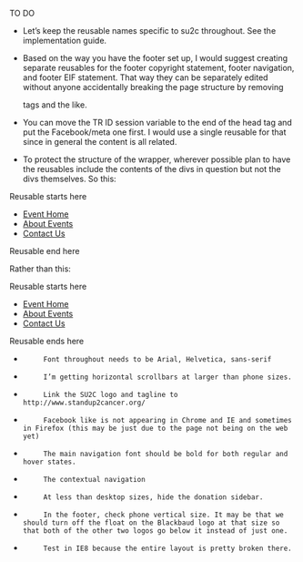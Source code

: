 TO DO

- Let’s keep the reusable names specific to su2c throughout. See the implementation guide.
 
- Based on the way you have the footer set up, I would suggest creating separate reusables for the footer copyright statement, footer navigation, and footer EIF statement. That way they can be separately edited without anyone accidentally breaking the page structure by removing <div> tags and the like.
 
- You can move the TR ID session variable to the end of the head tag and put the Facebook/meta one first. I would use a single reusable for that since in general the content is all related.
 
- To protect the structure of the wrapper, wherever possible plan to have the reusables include the contents of the divs in question but not the divs themselves. So this: 

<nav id="main_navigation">
Reusable starts here
      <ul>              
            <li><a href="#">Event Home</a></li>
            <li><a href="#">About Events</a></li>
            <li><a href="#">Contact Us</a></li>
      </ul>
Reusable end here
</nav>

Rather than this:

Reusable starts here
<nav id="main_navigation">
      <ul>              
            <li><a href="#">Event Home</a></li>
            <li><a href="#">About Events</a></li>
            <li><a href="#">Contact Us</a></li>
      </ul>
</nav>
Reusable ends here
 
-          Font throughout needs to be Arial, Helvetica, sans-serif
 
-          I’m getting horizontal scrollbars at larger than phone sizes.
 
-          Link the SU2C logo and tagline to http://www.standup2cancer.org/
 
-          Facebook like is not appearing in Chrome and IE and sometimes in Firefox (this may be just due to the page not being on the web yet)
 
-          The main navigation font should be bold for both regular and hover states.
 
-          The contextual navigation
 
-          At less than desktop sizes, hide the donation sidebar.
 
-          In the footer, check phone vertical size. It may be that we should turn off the float on the Blackbaud logo at that size so that both of the other two logos go below it instead of just one.
 
-          Test in IE8 because the entire layout is pretty broken there.


